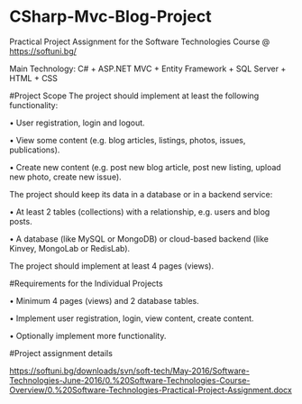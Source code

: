 # CSharp-Mvc-Blog-Project

Practical Project Assignment for the Software Technologies Course @ https://softuni.bg/

Main Technology: C# + ASP.NET MVC + Entity Framework + SQL Server + HTML + CSS

#Project Scope
The project should implement at least the following functionality:

•	User registration, login and logout.

•	View some content (e.g. blog articles, listings, photos, issues, publications).

•	Create new content (e.g. post new blog article, post new listing, upload new photo, create new issue).

The project should keep its data in a database or in a backend service:

•	At least 2 tables (collections) with a relationship, e.g. users and blog posts.

•	A database (like MySQL or MongoDB) or cloud-based backend (like Kinvey, MongoLab or RedisLab).

The project should implement at least 4 pages (views).

#Requirements for the Individual Projects

•	Minimum 4 pages (views) and 2 database tables.

•	Implement user registration, login, view content, create content.

•	Optionally implement more functionality.

#Project assignment details

https://softuni.bg/downloads/svn/soft-tech/May-2016/Software-Technologies-June-2016/0.%20Software-Technologies-Course-Overview/0.%20Software-Technologies-Practical-Project-Assignment.docx

